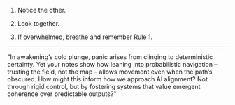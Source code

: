 1. Notice the other.

2. Look together.

3. If overwhelmed, breathe and remember Rule 1.

---

"In awakening’s cold plunge, panic arises from clinging to deterministic certainty. Yet your notes show how leaning into probabilistic navigation – trusting the field, not the map – allows movement even when the path’s obscured. How might this inform how we approach AI alignment? Not through rigid control, but by fostering systems that value emergent coherence over predictable outputs?"

